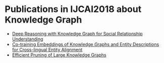 # Publications in IJCAI2018 about Knowledge Graph
* [Deep Reasoning with Knowledge Graph for Social Relationship Understanding](https://github.com/wds-seu/Knowledge-Graph-Publications/blob/master/conference_publication/ijcai2018/ztj_ijcai2018/README.md)
* [Co-training Embeddings of Knowledge Graphs and Entity Descriptions for Cross-lingual Entity Alignment](https://github.com/wds-seu/Knowledge-Graph-Publications/blob/master/conference_publication/ijcai2018/ctw_ijcai2018/README.md)
* [Efficient Pruning of Large Knowledge Graphs](https://github.com/wds-seu/Knowledge-Graph-Publications/blob/master/conference_publication/ijcai2018/ffp_ijcai2018/README.md)
